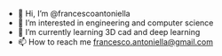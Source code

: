 - 👋 Hi, I’m @francescoantoniella
- 👀 I’m interested in engineering and computer science
- 🌱 I’m currently learning 3D cad and deep learning 
- 📫 How to reach me francesco.antoniella@gmail.com
<!---
francescoantoniella/francescoantoniella is a ✨ special ✨ repository because its `README.md` (this file) appears on your GitHub profile.
You can click the Preview link to take a look at your changes.
--->
